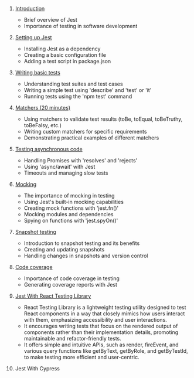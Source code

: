 1. [Introduction](docs/chapter-1.md)

    - Brief overview of Jest
    - Importance of testing in software development

2. [Setting up Jest](docs/chapter-2.md)

    - Installing Jest as a dependency
    - Creating a basic configuration file
    - Adding a test script in package.json

3. [Writing basic tests](docs/chapter-3.md)

    - Understanding test suites and test cases
    - Writing a simple test using 'describe' and 'test' or 'it'
    - Running tests using the 'npm test' command

4. [Matchers (20 minutes)](docs/chapter-4.md)

    - Using matchers to validate test results (toBe, toEqual, toBeTruthy, toBeFalsy, etc.)
    - Writing custom matchers for specific requirements
    - Demonstrating practical examples of different matchers

5. [Testing asynchronous code](docs/chapter-5.md)

    - Handling Promises with 'resolves' and 'rejects'
    - Using 'async/await' with Jest
    - Timeouts and managing slow tests

6. [Mocking](docs/chapter-6.md)

    - The importance of mocking in testing
    - Using Jest's built-in mocking capabilities
    - Creating mock functions with 'jest.fn()'
    - Mocking modules and dependencies
    - Spying on functions with 'jest.spyOn()'

7. [Snapshot testing](docs/chapter-7.md)

    - Introduction to snapshot testing and its benefits
    - Creating and updating snapshots
    - Handling changes in snapshots and version control

8. [Code coverage](docs/chapter-8.md)

    - Importance of code coverage in testing
    - Generating coverage reports with Jest

9. [Jest With React Testing Library](docs/chapter-9.md)
    - React Testing Library is a lightweight testing utility designed to test React components in a way that closely mimics how users interact with them, emphasizing accessibility and user interactions.
    - It encourages writing tests that focus on the rendered output of components rather than their implementation details, promoting maintainable and refactor-friendly tests.
    - It offers simple and intuitive APIs, such as render, fireEvent, and various query functions like getByText, getByRole, and getByTestId, to make testing more efficient and user-centric.

10. Jest With Cypress